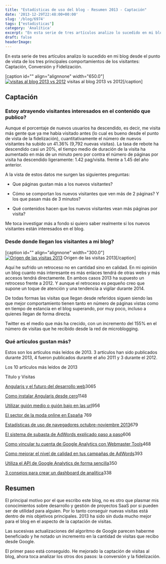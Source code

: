 ```yaml
---
title: "Estadísticas de uso del blog - Resumen 2013 - Captación"
date: '2013-12-29T22:48:00+00:00'
slug: '/blog/6974'
tags: ["estadisticas"]
category: 'Analítica'
excerpt: "En esta serie de tres artículos analizo lo sucedido en mi blog desde el punto de vista de los tres principales comportamientos de los visitantes: Captación, Conversión y Fidelización."
draft: false
headerImage: 
---
```

En esta serie de tres artículos analizo lo sucedido en mi blog desde el punto de vista de los tres principales comportamientos de los visitantes: Captación, Conversión y Fidelización.

 [caption id="" align="alignnone" width="650.0"][![visitas al blog 2013 vs 2012](http://static1.squarespace.com/static/5303797ae4b0c6ad9e43f072/5303ce80e4b0400995a883d6/5303cf59e4b0400995a88cc3/1392758856513/visits_2013-650x156.png)](http://static.squarespace.com/static/5303797ae4b0c6ad9e43f072/5303ce80e4b0400995a883d6/5303cf59e4b0400995a88cc0/1392758617514/visits_2013.png?format=original) visitas al blog 2013 vs 2012[/caption] 
## Captación

### Estoy atrayendo visitantes interesados en el contenido que publico?

Aunque el porcentaje de nuevos usuarios ha descendido, es decir, me visita más gente que ya me había visitado antes (lo cual es bueno desde el punto de vista de la fidelización), cuantitativamente el número de nuevos visitantes ha subido un 41.36% (9,792 nuevas visitas). La tasa de rebote ha descendido casi un 20%, el tiempo medio de duración de la visita ha aumentado en más de un minuto pero por contra el número de páginas por visita ha descendido ligeramente: 1.42 pag/visita. frente a 1.45 del año anterior.

A la vista de estos datos me surgen las siguientes preguntas:

- Que páginas gustan más a los nuevos visitantes?

- Cómo se comportan los nuevos visitantes que ven más de 2 páginas? Y los que pasan más de 3 minutos?

- Qué contenidos hacen que los nuevos visitantes vean más páginas por visita?

Me toca investigar más a fondo si quiero saber realmente si los nuevos visitantes están interesados en el blog.

### Desde donde llegan los visitantes a mi blog?
 [caption id="" align="alignnone" width="300.0"][![Origen de las visitas 2013](http://static1.squarespace.com/static/5303797ae4b0c6ad9e43f072/5303ce80e4b0400995a883d6/5303cf5ae4b0400995a88cc9/1392758856352/traffic_source-300x232.png)](http://static.squarespace.com/static/5303797ae4b0c6ad9e43f072/5303ce80e4b0400995a883d6/5303cf59e4b0400995a88cc6/1392758617918/traffic_source.png?format=original) Origen de las visitas 2013[/caption] 

Aquí he sufrido un retroceso no en cantidad sino en calidad. En mi opinión un blog cuanto más interesante es más enlaces tendrá de otras webs y más accesos tendrá directamente. En ambos casos 2013 ha supuesto un retroceso frente a 2012. Y aunque el retroceso es pequeño creo que supone un toque de atención y una tendencia a vigilar durante 2014.

De todas formas las visitas que llegan desde referidos siguen siendo las que mejor comportamiento tienen tanto en número de páginas vistas como en tiempo de estancia en el blog superando, por muy poco, incluso a quienes llegan de forma directa.

Twitter es el medio que más ha crecido, con un incremento del 155% en el número de visitas que he recibido desde la red de microblogging.

### Qué artículos gustan más?

Estos son los artículos más leídos de 2013. 3 artículos han sido publicados durante 2013, 4 fueron publicados durante el año 2011 y 3 durante el 2012.

Los 10 artículos más leídos de 2013

Título y Visitas

[Angularjs y el futuro del desarrollo web](http://www.alvareznavarro.es/blog/2012/10/angularjs-y-el-futuro-del-desarrollo-web)3065

[Como instalar Angularjs desde cero](http://www.alvareznavarro.es/blog/2013/07/como-instalar-angularjs-desde-cero)1148

[Utilizar guión medio o guión bajo en las url](http://www.alvareznavarro.es/blog/2011/09/utilizar-guion-medio-o-guion-bajo-en-las-url)956

[El sector de la moda online en España](http://www.alvareznavarro.es/blog/2011/10/el-sector-de-la-moda-online-en-espana) 769

[Estadísticas de uso de navegadores octubre-noviembre 2013](http://www.alvareznavarro.es/blog/2013/11/estadisticas-de-uso-de-navegadores-octubre-noviembre-2013)679

[El sistema de subasta de AdWords explicado paso a paso](http://www.alvareznavarro.es/blog/2013/06/el-sistema-de-subasta-de-adwords-explicado-paso-a-paso)606

[Como vincular tu cuenta de Google Analytics con Webmaster Tools](http://www.alvareznavarro.es/blog/2011/10/como-vincular-tu-cuenta-de-google-analytics-con-webmaster-tools)468

[Como mejorar el nivel de calidad en tus campañas de AdWords](http://www.alvareznavarro.es/blog/2011/09/como-mejorar-el-nivel-de-calidad-en-tus-campanas-de-google-adwords)393

[Utiliza el API de Google Analytics de forma sencilla](http://www.alvareznavarro.es/blog/2012/05/utiliza-el-api-de-google-analytics-de-forma-sencill)350

[3 consejos para crear un dashboard de analítica](http://www.alvareznavarro.es/blog/2012/04/3-consejos-para-crear-un-dashboard-de-analitica)338

## Resumen

El principal motivo por el que escribo este blog, no es otro que plasmar mis conocimientos sobre desarrollo y gestión de proyectos SaaS por si pueden ser de utilidad para alguien. Por lo tanto conseguir nuevas visitas está dentro de mis objetivos principales. 2013 ha sido sin duda mucho mejor para el blog en el aspecto de la captación de visitas.

Las sucesivas actualizaciones del algoritmo de Google parecen haberme beneficiado y he notado un incremento en la cantidad de visitas que recibo desde Google.

El primer paso está conseguido. He mejorado la captación de visitas al blog, ahora toca analizar los otros dos pasos: la conversión y la fidelización.

